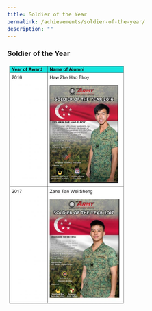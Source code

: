 ```yaml
---
title: Soldier of the Year
permalink: /achievements/soldier-of-the-year/
description: ""
---
```

### **Soldier of the Year**

<img src="/images/soldier%20of%20the%20year.jpg" 
     style="width:55%" align=left>